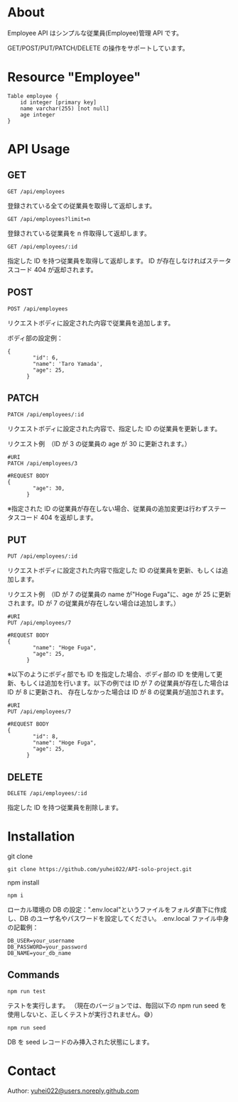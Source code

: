 # About

Employee API はシンプルな従業員(Employee)管理 API です。

GET/POST/PUT/PATCH/DELETE の操作をサポートしています。

# Resource "Employee"

```
Table employee {
    id integer [primary key]
    name varchar(255) [not null]
    age integer
}
```

# API Usage

## GET

```
GET /api/employees
```

登録されている全ての従業員を取得して返却します。

```
GET /api/employees?limit=n
```

登録されている従業員を n 件取得して返却します。

```
GET /api/employees/:id
```

指定した ID を持つ従業員を取得して返却します。
ID が存在しなければステータスコード 404 が返却されます。

## POST

```
POST /api/employees
```

リクエストボディに設定された内容で従業員を追加します。

ボディ部の設定例：

```
{
        "id": 6,
        "name": 'Taro Yamada',
        "age": 25,
      }
```

## PATCH

```
PATCH /api/employees/:id
```

リクエストボディに設定された内容で、指定した ID の従業員を更新します。

リクエスト例　（ID が 3 の従業員の age が 30 に更新されます。）

```
#URI
PATCH /api/employees/3

#REQUEST BODY
{
        "age": 30,
      }
```

※指定された ID の従業員が存在しない場合、従業員の追加変更は行わずステータスコード 404 を返却します。

## PUT

```
PUT /api/employees/:id
```

リクエストボディに設定された内容で指定した ID の従業員を更新、もしくは追加します。

リクエスト例　（ID が 7 の従業員の name が"Hoge Fuga"に、age が 25 に更新されます。ID が 7 の従業員が存在しない場合は追加します。）

```
#URI
PUT /api/employees/7

#REQUEST BODY
{
        "name": "Hoge Fuga",
        "age": 25,
      }
```

※以下のようにボディ部でも ID を指定した場合、ボディ部の ID を使用して更新、もしくは追加を行います。以下の例では ID が 7 の従業員が存在した場合は ID が 8 に更新され、
存在しなかった場合は ID が 8 の従業員が追加されます。

```
#URI
PUT /api/employees/7

#REQUEST BODY
{
        "id": 8,
        "name": "Hoge Fuga",
        "age": 25,
      }
```

## DELETE

```
DELETE /api/employees/:id
```

指定した ID を持つ従業員を削除します。

# Installation

git clone

```
git clone https://github.com/yuhei022/API-solo-project.git
```

npm install

```
npm i
```

ローカル環境の DB の設定：".env.local"というファイルをフォルダ直下に作成し、DB のユーザ名やパスワードを設定してください。
.env.local ファイル中身の記載例：

```
DB_USER=your_username
DB_PASSWORD=your_password
DB_NAME=your_db_name
```

## Commands

```
npm run test
```

テストを実行します。
（現在のバージョンでは、毎回以下の npm run seed を使用しないと、正しくテストが実行されません。:sweat_smile:）

```
npm run seed
```

DB を seed レコードのみ挿入された状態にします。

# Contact

Author: yuhei022@users.noreply.github.com
